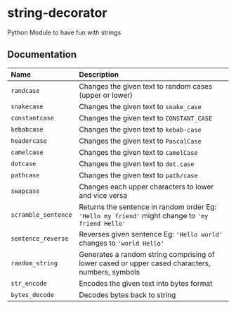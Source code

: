 # string-decorator

Python Module to have fun with strings

## Documentation

| Name | Description |
|:--|:--|
| `randcase` | Changes the given text to random cases (upper or lower) |
| `snakecase` | Changes the given text to `snake_case` |
| `constantcase` |  Changes the given text to `CONSTANT_CASE` |
| `kebabcase` | Changes the given text to `kebab-case` |
| `headercase` | Changes the given text to `PascalCase` |
| `camelcase` | Changes the given text to `camelCase` |
| `dotcase` | Changes the given text to `dot.case` |
| `pathcase` | Changes the given text to `path/case` |
| `swapcase` | Changes each upper characters to lower and vice versa |
| `scramble_sentence` | Returns the sentence in random order  Eg: `'Hello my friend'` might change to `'my friend Hello'` |
| `sentence_reverse` | Reverses given sentence  Eg: `'Hello world'` changes to `'world Hello'` |
| `random_string` | Generates a random string comprising of lower cased or upper cased characters, numbers, symbols |
| `str_encode` | Encodes the given text into bytes format |
| `bytes_decode` | Decodes bytes back to string |
